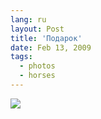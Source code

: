 ```yaml
---
lang: ru
layout: Post
title: 'Подарок'
date: Feb 13, 2009
tags:
  - photos
  - horses
---
```


![](photo://2009-01-31_5D_2025_Artem_Sapegin)
